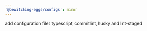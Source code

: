 ```yaml
---
'@bewitching-eggs/configs': minor
---
```


add configuration files typescript, commitlint, husky and lint-staged
